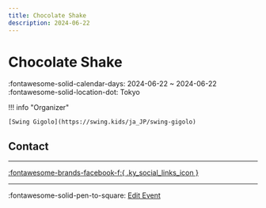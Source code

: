 ```yaml
---
title: Chocolate Shake
description: 2024-06-22
---
```


# Chocolate Shake 

:fontawesome-solid-calendar-days: 2024-06-22 ~ 2024-06-22  
:fontawesome-solid-location-dot: Tokyo  

!!! info "Organizer"

    [Swing Gigolo](https://swing.kids/ja_JP/swing-gigolo)  

## Contact


---

 [:fontawesome-brands-facebook-f:{ .ky_social_links_icon }](https://www.facebook.com/events/966662868308079)

---

:fontawesome-solid-pen-to-square: [Edit Event](https://github.com/swingdance/events/issues/new?assignees=&labels=update+event&projects=&template=03-update_entity.yml&title=Update%20Event%3A%202024%2Fja_JP%20%E2%80%A2%20Chocolate%20Shake&region=ja_JP&year=2024&id=chocolate-shake-06-2024&name=Chocolate%20Shake&org_id=swing-gigolo)
